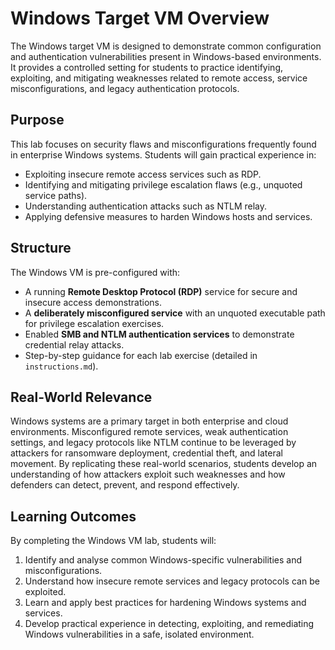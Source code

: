 # Windows Target VM Overview

The Windows target VM is designed to demonstrate common configuration and authentication vulnerabilities present in Windows-based environments. It provides a controlled setting for students to practice identifying, exploiting, and mitigating weaknesses related to remote access, service misconfigurations, and legacy authentication protocols.

## Purpose
This lab focuses on security flaws and misconfigurations frequently found in enterprise Windows systems. Students will gain practical experience in:

- Exploiting insecure remote access services such as RDP.
- Identifying and mitigating privilege escalation flaws (e.g., unquoted service paths).
- Understanding authentication attacks such as NTLM relay.
- Applying defensive measures to harden Windows hosts and services.

## Structure
The Windows VM is pre-configured with:
- A running **Remote Desktop Protocol (RDP)** service for secure and insecure access demonstrations.
- A **deliberately misconfigured service** with an unquoted executable path for privilege escalation exercises.
- Enabled **SMB and NTLM authentication services** to demonstrate credential relay attacks.
- Step-by-step guidance for each lab exercise (detailed in `instructions.md`).

## Real-World Relevance
Windows systems are a primary target in both enterprise and cloud environments. Misconfigured remote services, weak authentication settings, and legacy protocols like NTLM continue to be leveraged by attackers for ransomware deployment, credential theft, and lateral movement. By replicating these real-world scenarios, students develop an understanding of how attackers exploit such weaknesses and how defenders can detect, prevent, and respond effectively.

## Learning Outcomes
By completing the Windows VM lab, students will:
1. Identify and analyse common Windows-specific vulnerabilities and misconfigurations.
2. Understand how insecure remote services and legacy protocols can be exploited.
3. Learn and apply best practices for hardening Windows systems and services.
4. Develop practical experience in detecting, exploiting, and remediating Windows vulnerabilities in a safe, isolated environment.
